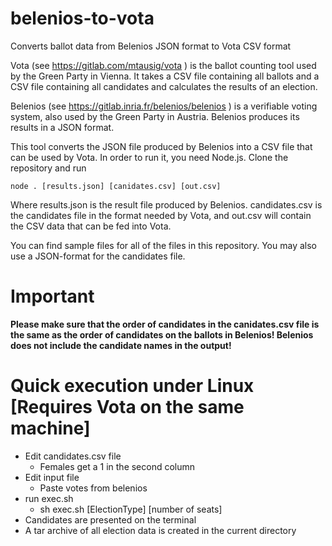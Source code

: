# belenios-to-vota
Converts ballot data from Belenios JSON format to Vota CSV format

Vota (see https://gitlab.com/mtausig/vota ) is the ballot counting tool used by the Green Party in Vienna. It takes a CSV file containing all
ballots and a CSV file containing all candidates and calculates the results of an election.

Belenios (see https://gitlab.inria.fr/belenios/belenios ) is a verifiable voting system, also used by the Green Party in Austria. Belenios
produces its results in a JSON format.

This tool converts the JSON file produced by Belenios into a CSV file that can be used by Vota. In order to run it, you need Node.js. Clone the 
repository and run 

```
node . [results.json] [canidates.csv] [out.csv]
```

Where results.json is the result file produced by Belenios. candidates.csv is the candidates file in the format needed by Vota, and out.csv 
will contain the CSV data that can be fed into Vota.

You can find sample files for all of the files in this repository. You may also use a JSON-format for the candidates file.

# Important
**Please make sure that the order of candidates in the canidates.csv file is the same as the order of candidates on the ballots in Belenios! Belenios does not include the candidate names in the output!**


# Quick execution under Linux [Requires Vota on the same machine]
 * Edit candidates.csv file
   * Females get a 1 in the second column 
 * Edit input file
   * Paste votes from belenios
 * run exec.sh
   * sh exec.sh [ElectionType] [number of seats]
 * Candidates are presented on the terminal 
 * A tar archive of all election data is created in the current directory

